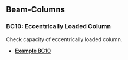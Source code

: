  ## Beam-Columns
 
 ### BC10: Eccentrically Loaded Column
 
 Check capacity of eccentrically loaded column.
 
- **[Example BC10](BC10-eccentric_column.pdf)**
 
